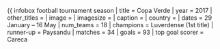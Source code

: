 {{ infobox football tournament season | title = Copa Verde | year = 2017 | other_titles = | image = | imagesize = | caption = | country = | dates = 29 January – 16 May | num_teams = 18 | champions = Luverdense (1st title) | runner-up = Paysandu | matches = 34 | goals = 93 | top goal scorer = Careca
